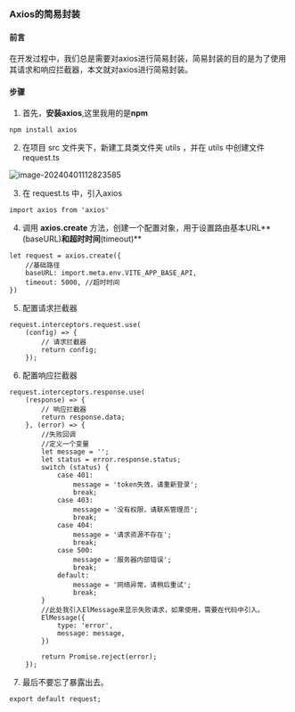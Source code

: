 ### Axios的简易封装

#### 前言

在开发过程中，我们总是需要对axios进行简易封装，简易封装的目的是为了使用其请求和响应拦截器，本文就对axios进行简易封装。



#### 步骤

1. 首先，**安装axios**,这里我用的是**npm**

```
npm install axios
```

2. 在项目 src 文件夹下，新建工具类文件夹 utils ，并在 utils 中创建文件 request.ts

![image-20240401112823585](C:\Users\Juliant\AppData\Roaming\Typora\typora-user-images\image-20240401112823585.png)

3. 在 request.ts 中，引入axios

```
import axios from 'axios'
```

4. 调用 **axios.create** 方法，创建一个配置对象，用于设置路由基本URL**(baseURL)**和超时时间**(timeout)**

```
let request = axios.create({
    //基础路径
    baseURL: import.meta.env.VITE_APP_BASE_API,
    timeout: 5000, //超时时间
})
```

5. 配置请求拦截器

```
request.interceptors.request.use(
    (config) => {
        // 请求拦截器
        return config;
    });
```

6. 配置响应拦截器

```
request.interceptors.response.use(
    (response) => {
        // 响应拦截器
        return response.data;
    }, (error) => {
        //失败回调
        //定义一个变量
        let message = '';
        let status = error.response.status;
        switch (status) {
            case 401:
                message = 'token失效，请重新登录';
                break;
            case 403:
                message = '没有权限，请联系管理员';
                break;
            case 404:
                message = '请求资源不存在';
                break;
            case 500:
                message = '服务器内部错误';
                break;
            default:
                message = '网络异常，请稍后重试';
                break;
        }
        //此处我引入ElMessage来显示失败请求，如果使用，需要在代码中引入。
        ElMessage({
            type: 'error',
            message: message,
        })

        return Promise.reject(error);
    });
```

7. 最后不要忘了暴露出去。

```
export default request;
```



